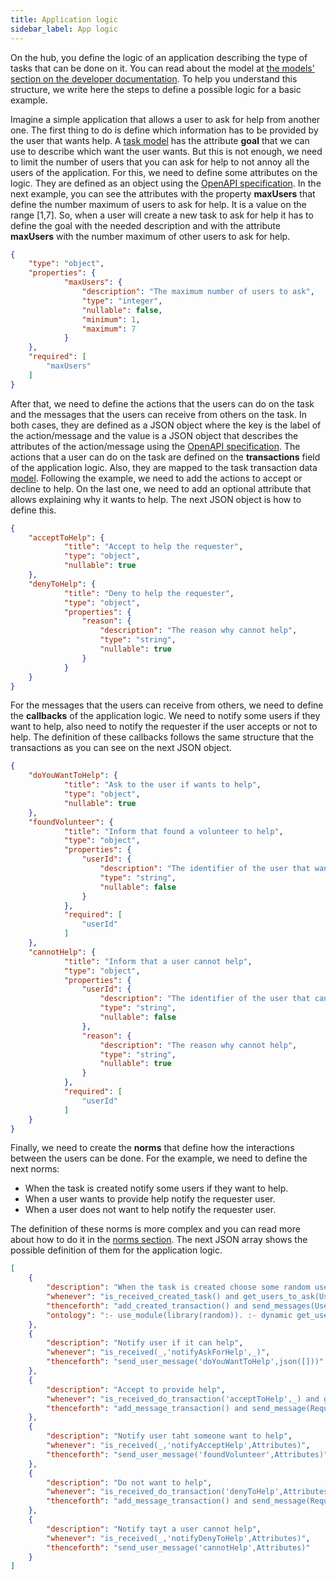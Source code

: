 ```yaml
---
title: Application logic
sidebar_label: App logic
---
```


On the hub, you define the logic of an application describing
the type of tasks that can be done on it. You can read about the
model at [the models' section on the developer documentation](https://internetofus.github.io/developer/docs/tech/conversation/models). 
To help you understand this structure, we write here the steps
to define a possible logic for a basic example.

Imagine a simple application that allows a user to ask for help from another one.
The first thing to do is define which information has to be provided by the user
that wants help.  A [task model](https://internetofus.github.io/developer/docs/tech/conversation/models)
has the attribute __goal__ that we can use to describe which want the user wants.
 But this is not enough, we need to limit the number of users that you can ask
 for help to not annoy all the users of the application. For this, we need 
 to define some attributes on the logic. They are defined as an object using
 the [OpenAPI specification](https://swagger.io/specification/). In the next
 example, you can see the attributes with the property __maxUsers__ that define
 the number maximum of users to ask for help. It is a value on the range [1,7].
 So, when a user will create a new task to ask for help it has to define the goal
 with the needed description and with the attribute __maxUsers__ with the number
 maximum of other users to ask for help.


```json
{
	"type": "object",
	"properties": {
			"maxUsers": {
				"description": "The maximum number of users to ask",
				"type": "integer",
				"nullable": false,
				"minimum": 1,
				"maximum": 7
			}
	},
	"required": [
		"maxUsers"
	]
}
```

After that, we need to define the actions that the users can do on the task and
the messages that the users can receive from others on the task. In both cases,
they are defined as a JSON object where the key is the label of the action/message
and the value is a JSON object that describes the attributes of the action/message
using the [OpenAPI specification](https://swagger.io/specification/).
The actions that a user can do on the task are defined on the __transactions__
field of the application logic. Also, they are mapped to the task transaction
data [model](https://internetofus.github.io/developer/docs/tech/conversation/models).
Following the example, we need to add the actions to accept or decline to help.
On the last one, we need to add an optional attribute that allows explaining why
it wants to help. The next JSON object is how to define this.

```json
{
	"acceptToHelp": {
			"title": "Accept to help the requester",
			"type": "object",
			"nullable": true
	},
	"denyToHelp": {
			"title": "Deny to help the requester",
			"type": "object",
			"properties": {
				"reason": {
					"description": "The reason why cannot help",
					"type": "string",
					"nullable": true
				}
			}
	}
}
```

For the messages that the users can receive from others, we need to define
the __callbacks__ of the application logic. We need to notify some users 
if they want to help, also need to notify the requester if the user accepts or
not to help. The definition of these callbacks follows the same structure
that the transactions as you can see on the next JSON object.

```json
{
	"doYouWantToHelp": {
			"title": "Ask to the user if wants to help",
			"type": "object",
			"nullable": true
	},
	"foundVolunteer": {
			"title": "Inform that found a volunteer to help",
			"type": "object",
			"properties": {
				"userId": {
					"description": "The identifier of the user that want to help",
					"type": "string",
					"nullable": false
				}
			},
			"required": [
				"userId"
			]
	},
	"cannotHelp": {
			"title": "Inform that a user cannot help",
			"type": "object",
			"properties": {
				"userId": {
					"description": "The identifier of the user that cannot help",
					"type": "string",
					"nullable": false
				},
				"reason": {
					"description": "The reason why cannot help",
					"type": "string",
					"nullable": true
				}
			},
			"required": [
				"userId"
			]
	}
}
```

Finally, we need to create the __norms__ that define how the interactions
between the users can be done. For the example, we need to define the next norms:

 * When the task is created notify some users if they want to help.
 * When a user wants to provide help notify the requester user.
 * When a user does not want to help notify the requester user. 

The definition of these norms is more complex and you can read more about
how to do it in the [norms section](https://internetofus.github.io/developer/docs/tech/conversation/norms).
The next JSON array shows the possible definition of them for the application
logic.


```json
[
	{
		"description": "When the task is created choose some random users and notify them",
		"whenever": "is_received_created_task() and get_users_to_ask(Users)",
		"thenceforth": "add_created_transaction() and send_messages(Users,'notifyAskForHelp',json([]))",
		"ontology": ":- use_module(library(random)). :- dynamic get_users_to_ask/1. get_users_to_ask(Users) :- get_app_users_except_me(UsersExceptMe), random_permutation(AppUsers,UsersExceptMe),get_task_attribute_value(MaxUsers,'maxUsers'),append(Users,_,AppUsers), length(Users,MaxUsers)."
	},
	{
		"description": "Notify user if it can help",
		"whenever": "is_received(_,'notifyAskForHelp',_)",
		"thenceforth": "send_user_message('doYouWantToHelp',json([]))"
	},
	{
		"description": "Accept to provide help",
		"whenever": "is_received_do_transaction('acceptToHelp',_) and get_task_requester_id(RequesterId) and get_profile_id(Me)",
		"thenceforth": "add_message_transaction() and send_message(RequesterId,'notifyAcceptHelp',json([userId=Me]))"
	},
	{
		"description": "Notify user taht someone want to help",
		"whenever": "is_received(_,'notifyAcceptHelp',Attributes)",
		"thenceforth": "send_user_message('foundVolunteer',Attributes)"
	},
	{
		"description": "Do not want to help",
		"whenever": "is_received_do_transaction('denyToHelp',Attributes) and get_task_requester_id(RequesterId) and get_profile_id(Me) and get_attribute(Reason,reason,@null,Attributes)",
		"thenceforth": "add_message_transaction() and send_message(RequesterId,'notifyDenyToHelp',json([userId=Me,reason=Reason]))"
	},
	{
		"description": "Notify tayt a user cannot help",
		"whenever": "is_received(_,'notifyDenyToHelp',Attributes)",
		"thenceforth": "send_user_message('cannotHelp',Attributes)"
	}
]
```

